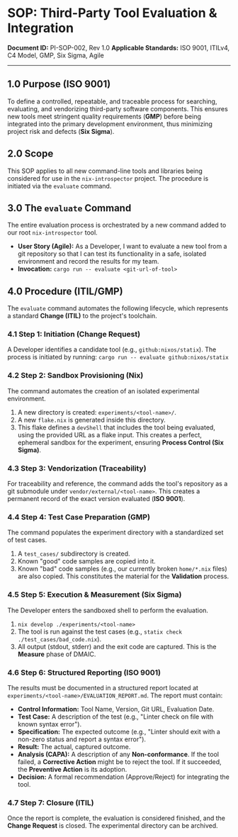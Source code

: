 # SOP: Third-Party Tool Evaluation & Integration

**Document ID:** PI-SOP-002, Rev 1.0
**Applicable Standards:** ISO 9001, ITILv4, C4 Model, GMP, Six Sigma, Agile

---

## 1.0 Purpose (ISO 9001)

To define a controlled, repeatable, and traceable process for searching, evaluating, and vendorizing third-party software components. This ensures new tools meet stringent quality requirements (**GMP**) before being integrated into the primary development environment, thus minimizing project risk and defects (**Six Sigma**).

## 2.0 Scope

This SOP applies to all new command-line tools and libraries being considered for use in the `nix-introspector` project. The procedure is initiated via the `evaluate` command.

## 3.0 The `evaluate` Command

The entire evaluation process is orchestrated by a new command added to our root `nix-introspector` tool.

*   **User Story (Agile):** As a Developer, I want to evaluate a new tool from a git repository so that I can test its functionality in a safe, isolated environment and record the results for my team.
*   **Invocation:** `cargo run -- evaluate <git-url-of-tool>`

## 4.0 Procedure (ITIL/GMP)

The `evaluate` command automates the following lifecycle, which represents a standard **Change (ITIL)** to the project's toolchain.

### 4.1 Step 1: Initiation (Change Request)

A Developer identifies a candidate tool (e.g., `github:nixos/statix`). The process is initiated by running:
`cargo run -- evaluate github:nixos/statix`

### 4.2 Step 2: Sandbox Provisioning (Nix)

The command automates the creation of an isolated experimental environment.
1.  A new directory is created: `experiments/<tool-name>/`.
2.  A new `flake.nix` is generated inside this directory.
3.  This flake defines a `devShell` that includes the tool being evaluated, using the provided URL as a flake input. This creates a perfect, ephemeral sandbox for the experiment, ensuring **Process Control (Six Sigma)**.

### 4.3 Step 3: Vendorization (Traceability)

For traceability and reference, the command adds the tool's repository as a git submodule under `vendor/external/<tool-name>`. This creates a permanent record of the exact version evaluated (**ISO 9001**).

### 4.4 Step 4: Test Case Preparation (GMP)

The command populates the experiment directory with a standardized set of test cases.
1.  A `test_cases/` subdirectory is created.
2.  Known "good" code samples are copied into it.
3.  Known "bad" code samples (e.g., our currently broken `home/*.nix` files) are also copied. This constitutes the material for the **Validation** process.

### 4.5 Step 5: Execution & Measurement (Six Sigma)

The Developer enters the sandboxed shell to perform the evaluation.
1.  `nix develop ./experiments/<tool-name>`
2.  The tool is run against the test cases (e.g., `statix check ./test_cases/bad_code.nix`).
3.  All output (stdout, stderr) and the exit code are captured. This is the **Measure** phase of DMAIC.

### 4.6 Step 6: Structured Reporting (ISO 9001)

The results must be documented in a structured report located at `experiments/<tool-name>/EVALUATION_REPORT.md`. The report must contain:
*   **Control Information:** Tool Name, Version, Git URL, Evaluation Date.
*   **Test Case:** A description of the test (e.g., "Linter check on file with known syntax error").
*   **Specification:** The expected outcome (e.g., "Linter should exit with a non-zero status and report a syntax error").
*   **Result:** The actual, captured outcome.
*   **Analysis (CAPA):** A description of any **Non-conformance**. If the tool failed, a **Corrective Action** might be to reject the tool. If it succeeded, the **Preventive Action** is its adoption.
*   **Decision:** A formal recommendation (Approve/Reject) for integrating the tool.

### 4.7 Step 7: Closure (ITIL)
Once the report is complete, the evaluation is considered finished, and the **Change Request** is closed. The experimental directory can be archived.
